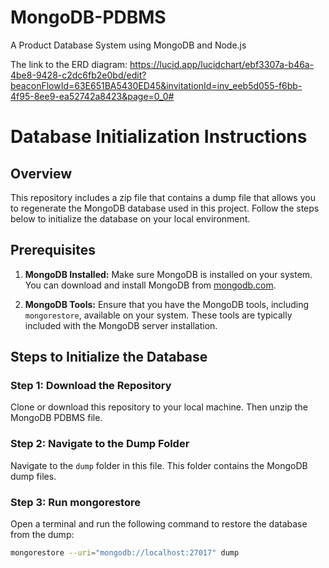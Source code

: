 # MongoDB-PDBMS
A Product Database System using MongoDB and Node.js

The link to the ERD diagram:
https://lucid.app/lucidchart/ebf3307a-b46a-4be8-9428-c2dc6fb2e0bd/edit?beaconFlowId=63E651BA5430ED45&invitationId=inv_eeb5d055-f6bb-4f95-8ee9-ea52742a8423&page=0_0#

# Database Initialization Instructions

## Overview
This repository includes a zip file that contains a dump file that allows you to regenerate the MongoDB database used in this project. Follow the steps below to initialize the database on your local environment.

## Prerequisites
1. **MongoDB Installed:**
   Make sure MongoDB is installed on your system. You can download and install MongoDB from [mongodb.com](https://www.mongodb.com/try/download/community).

2. **MongoDB Tools:**
   Ensure that you have the MongoDB tools, including `mongorestore`, available on your system. These tools are typically included with the MongoDB server installation.

## Steps to Initialize the Database

### Step 1: Download the Repository
Clone or download this repository to your local machine. Then unzip the MongoDB PDBMS file.

### Step 2: Navigate to the Dump Folder
Navigate to the `dump` folder in this file. This folder contains the MongoDB dump files.

### Step 3: Run mongorestore
Open a terminal and run the following command to restore the database from the dump:

```bash
mongorestore --uri="mongodb://localhost:27017" dump
